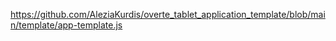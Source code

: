 https://github.com/AleziaKurdis/overte_tablet_application_template/blob/main/template/app-template.js